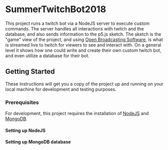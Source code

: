 ﻿# SummerTwitchBot2018

This project runs a twitch bot via a NodeJS server to execute custom commands. The server handles all interactions with twitch and the database, and also sends information to the p5.js sketch. The sketch is the "game" view of the project, and using [Open Broadcasting Software](https://obsproject.com/), is what is streamed live to twitch for viewers to see and interact with. On a general level it shows how one could write and create their own custom twitch bot, and even utilize a database for their bot. 

## Getting Started

These instructions will get you a copy of the project up and running on your local machine for development and testing purposes.

### Prerequisites

For development, this project requires the installation of [NodeJS](https://nodejs.org/en/) and [MongoDB](https://www.mongodb.com/). 

#### Setting up NodeJS



#### Setting up MongoDB database
